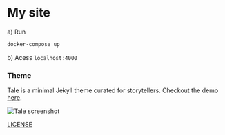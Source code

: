 # My site

a) Run 
```bash 
docker-compose up
```

b) Acess `localhost:4000`


### Theme

Tale is a minimal Jekyll theme curated for storytellers. Checkout the demo [here](https://chesterhow.github.io/tale/).

![Tale screenshot](http://i.imgur.com/pXZrtmo.png)

[LICENSE](LICENSE)